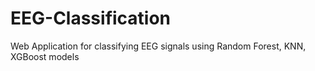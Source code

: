 # EEG-Classification
Web Application for classifying EEG signals using Random Forest, KNN, XGBoost models
